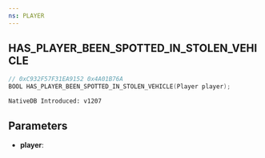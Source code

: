 ```yaml
---
ns: PLAYER
---
```

## HAS_PLAYER_BEEN_SPOTTED_IN_STOLEN_VEHICLE

```c
// 0xC932F57F31EA9152 0x4A01B76A
BOOL HAS_PLAYER_BEEN_SPOTTED_IN_STOLEN_VEHICLE(Player player);
```

```
NativeDB Introduced: v1207
```

## Parameters
* **player**:
